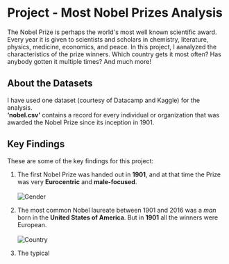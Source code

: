 # Project - Most Nobel Prizes Analysis

The Nobel Prize is perhaps the world's most well known scientific award. Every year it is given to scientists and scholars in chemistry, literature, physics, medicine, economics, and peace. In this project, I aanalyzed the characteristics of the prize winners. Which country gets it most often? Has anybody gotten it multiple times? 
And much more! 


## About the Datasets

I have used one dataset (courtesy of Datacamp and Kaggle) for the analysis.  
**‘nobel.csv’** contains a record for every individual or organization that was awarded the Nobel Prize since its inception in 1901.

## Key Findings
These are some of the key findings for this project:

1. The first Nobel Prize was handed out in **1901**, and at that time the Prize was very **Eurocentric** and **male-focused**.
   <br> </br>
   ![Gender](https://user-images.githubusercontent.com/75243291/204132857-6841c3a9-a0d4-4a9d-a954-6d8b1fa0a5cc.PNG)

2. The most common Nobel laureate between 1901 and 2016 was a *man* born in the **United States of America**. But in **1901** all the winners were European.
   <br> </br>
   ![Country](https://user-images.githubusercontent.com/75243291/204132873-87c3de46-3a46-4235-920f-f42a550cd283.PNG)

3. The typical
